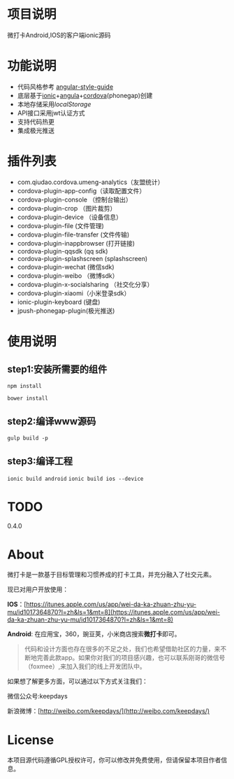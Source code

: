 
# 项目说明

微打卡Android,IOS的客户端ionic源码

# 功能说明

* 代码风格参考 [angular-style-guide](https://github.com/johnpapa/angular-styleguide)
* 底层基于[ionic](http://ionicframework.com/)+[angula](https://github.com/angular/angular)+[cordova](http://cordova.apache.org/)(phonegap)创建
* 本地存储采用*localStorage*
* API接口采用jwt认证方式
* 支持代码热更
* 集成极光推送

# 插件列表

- com.qiudao.cordova.umeng-analytics（友盟统计）
- cordova-plugin-app-config（读取配置文件）
- cordova-plugin-console （控制台输出）
- cordova-plugin-crop （图片裁剪）
- cordova-plugin-device （设备信息）
- cordova-plugin-file (文件管理)
- cordova-plugin-file-transfer (文件传输)
- cordova-plugin-inappbrowser (打开链接)
- cordova-plugin-qqsdk (qq sdk)
- cordova-plugin-splashscreen (splashscreen)
- cordova-plugin-wechat (微信sdk)
- cordova-plugin-weibo （微博sdk）
- cordova-plugin-x-socialsharing （社交化分享）
- cordova-plugin-xiaomi（小米登录sdk）
- ionic-plugin-keyboard (键盘)
- jpush-phonegap-plugin(极光推送)

# 使用说明

## step1:安装所需要的组件

`npm install`

`bower install`

## step2:编译www源码

`gulp build -p`

## step3:编译工程

`ionic build android`
`ionic build ios --device`

# TODO

0.4.0



# About

微打卡是一款基于目标管理和习惯养成的打卡工具，并充分融入了社交元素。

现已对用户开放使用：

**IOS**：[https://itunes.apple.com/us/app/wei-da-ka-zhuan-zhu-yu-mu/id1017364870?l=zh&ls=1&mt=8](https://itunes.apple.com/us/app/wei-da-ka-zhuan-zhu-yu-mu/id1017364870?l=zh&ls=1&mt=8)

**Android**: 在应用宝，360，豌豆荚，小米商店搜索**微打卡**即可。



> 代码和设计方面也存在很多的不足之处，我们也希望借助社区的力量，来不断地完善此款app。如果你对我们的项目感兴趣，也可以联系刚哥的微信号（foxmee）,来加入我们的线上开发团队中。



如果想了解更多方面，可以通过以下方式关注我们：

微信公众号:keepdays

新浪微博：[http://weibo.com/keepdays/](http://weibo.com/keepdays/)




# License


本项目源代码遵循GPL授权许可，你可以修改并免费使用，但请保留本项目作者信息。